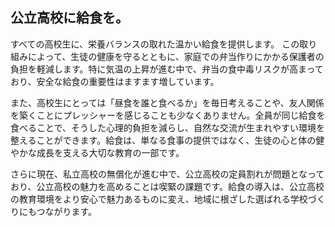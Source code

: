 ## 公立高校に給食を。

すべての高校生に、栄養バランスの取れた温かい給食を提供します。
この取り組みによって、生徒の健康を守るとともに、家庭での弁当作りにかかる保護者の負担を軽減します。特に気温の上昇が進む中で、弁当の食中毒リスクが高まっており、安全な給食の重要性はますます増しています。

また、高校生にとっては「昼食を誰と食べるか」を毎日考えることや、友人関係を築くことにプレッシャーを感じることも少なくありません。全員が同じ給食を食べることで、そうした心理的負担を減らし、自然な交流が生まれやすい環境を整えることができます。給食は、単なる食事の提供ではなく、生徒の心と体の健やかな成長を支える大切な教育の一部です。

さらに現在、私立高校の無償化が進む中で、公立高校の定員割れが問題となっており、公立高校の魅力を高めることは喫緊の課題です。給食の導入は、公立高校の教育環境をより安心で魅力あるものに変え、地域に根ざした選ばれる学校づくりにもつながります。